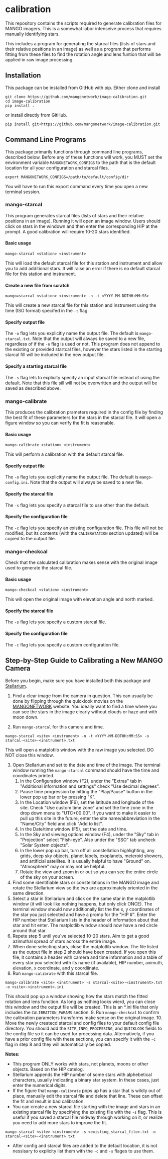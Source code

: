 # calibration
This repository contains the scripts required to generate calibration files for MANGO imagers.  This is a somewhat labor intenseive process that requires manually identifying stars.

This includes a program for generating the starcal files (lists of stars and their relative positions in an image) as well as a program that performs fitting from these files to find the rotation angle and lens funtion that will be applied in raw image processing.

## Installation
This package can be installed from GitHub with pip.  Either clone and install
```
git clone https://github.com/mangonetwork/image-calibration.git
cd image-calibration
pip install .
```
or install directly from GitHub.
```
pip install git+https://github.com/mangonetwork/image-calibration.git
```

## Command Line Programs
This package primarily functions through command line programs, described below.  Before any of these functions will work, you MUST set the environment variable `MANGONETWORK_CONFIGS` to the path that is the default location for all your configuration and starcal files.
```
export MANGONETWORK_CONFIGS=/path/to/default/config/dir
```
You will have to run this export command every time you open a new terminal session.

### mango-starcal
This program generates starcal files (lists of stars and their relative positions in an image).  Running it will open an image window.  Users should click on stars in the windown and then enter the corresponding HIP at the prompt.  A good calibration will require 10-20 stars identified.

#### Basic usage
```
mango-starcal <station> <instrument>
```
This will load the default starcal file for this station and instrument and allow you to add additional stars.  It will raise an error if there is no default starcal file for this station and instrument.

#### Create a new file from scratch
```
mango=starcal <station> <instrument> -n -t <YYYY-MM-DDTHH:MM:SS>
```
This will create a new starcal file for this station and instrument using the time (ISO format) specifed in the `-t` flag.

#### Specify output file
The `-o` flag lets you explicitly name the output file.  The default is `mango-starcal.txt`.  Note that the output will always be saved to a new file, regardless of if the `-n` flag is used or not.  This program does not append to the existing or provided startcal files, however the stars listed in the starting starcal fill will be included in the new output file.

#### Specify a starting starcal file
The `-s` flag lets to explicity specify an input starcal file instead of using the default.  Note that this file sill will not be overwritten and the output will be saved as described above.

### mango-calibrate
This produces the calibration prameters required in the config file by finding the best fit of these parameters for the stars in the starcal file.  It will open a figure window so you can verify the fit is reasonable.

#### Basic usage
```
mango-calibrate <station> <instrument>
```
This will perform a calibration with the default starcal file.

#### Specify output file
The `-o` flag lets you explicitly name the output file.  The default is `mango-config.ini`.  Note that the output will always be saved to a new file.

#### Specify the starcal file
The `-s` flag lets you specify a starcal file to use other than the default.

#### Specify the configuration file
The `-c` flag lets you specify an existing configuration file.  This file will not be modified, but its contents (with the `CALIBRATATION` section updated) will be copied to the output file.

### mango-checkcal
Check that the calculated calibration makes sense with the original image used to generate the starcal file.

#### Basic usage
```
mango-checkcal <station> <instrument>
```
This will open the original image with elevation angle and north marked.

#### Specify the starcal file
The `-s` flag lets you specify a custom starcal file.

#### Specify the configuration file
The `-c` flag lets you specify a custom configuration file.


## Step-by-Step Guide to Calibrating a New MANGO Camera
Before you begin, make sure you have installed both this package and [Stellarium](https://stellarium.org).

1. Find a clear image from the camera in question.  This can usually be done by flipping through the quicklook movies on the [MANGONETWORK](https://www.mangonetwork.org/mango/v1/database/sites) website.  You ideally want to find a time where you can see the stars in the image clearly without clouds or haze and with moon down.

2. Run `mango-starcal` for this camera and time.
```
mango-starcal <site> <instrument> -n -t <YYYY-MM-DDTHH:MM:SS> -o starcal-<site>-<instrument>.txt
```
This will open a matplotlib window with the raw image you selected.  DO NOT close this window.

3. Open Stellarium and set to the date and time of the image.  The terminal window running the `mango-starcal` command should have the time and coordinates printed.
    1. In the Configuration window (F2), under the "Extras" tab in "Additional information and settings" check "Use decimal degrees".
    2. Pause time progression by hitting the "Play/Pause" button in the lower pop up bar or by pressing "K".
    3. In the Location window (F6), set the latitude and longitude of the site.  Check "Use custom time zone" and set the time zone in the drop down menu to "UTC+00:00". If you want to make it easier to pull up this site in the future, enter the site name/abbreviation in the "Name/City" field and click "Add to list".
    4. In the Date/time window (F5), set the date and time.
    5. In the Sky and viewing options window (F4),  under the "Sky" tab in "Projection" select "Fish-eye". Also under the "SSO" tab uncheck "Solar System objects".
    6. In the lower pop up bar, turn off all constellation highlighting, any grids, deep sky objects, planet labels, exoplanets, meteroid showers, and artificial satellites.  It is usually helpful to have "Ground" on.  "Atmosphere" may or may not be helpful.
    7. Rotate the view and zoom in or out so you can see the entire circle of the sky on your screen.
4. Find some identifiable stars or constellations in the MANGO image and rotate the Stellarium view so the two are approximately oriented in the same direction.
5. Select a star in Stellarium and click on the same star in the matplotlib window (it will look like nothing happens, but only click ONCE). The terminal window should now additionally list the the x, y coordinates of the star you just selected and have a promp for the "HIP #". Enter the HIP number that Stellarium lists in the header of information about that star and hit enter. The matplotlib window should now have a red circle around that star.
6. Repete step 5 until you've selected 10-20 stars.  Aim to get a good azimuthal spread of stars across the entire image.
7. When done selecting stars, close the matplotlib window.  The file listed as the output file in step 2 should have been created.  If you open this file, it contains a header with camera and time information and a table of every star you selected with its name (if available), HIP number, aximuth, elevation, x coordinate, and y coordiinate.
8. Run `mango-calibrate` with this starcal file.
```
mango-calibrate <site> <instrument> -s starcal-<site>-<instrument>.txt -o <site>-<instrument>.ini
```
This should pop up a window showing how the stars match the fitted rotation and lens function.  As long as nothing looks wierd, you can close this window and the output file will be created.  This is an \*.ini file that only includes the `CALIBRATION_PARAMS` section.
9. Run `mango-checkcal` to confirm the calibration parameters transforms make sense on the original image.
10. Move the newly createcd starcal and config files to your default config file directory.  You should add the `SITE_INFO`, `PROCESSING`, and `QUICKLOOK` fields to the config file so it can be used for processing data.  Alternatively, if you have a prior config file with these sections, you can specify it with the `-c` flag in step 8 and they will automatically be copied.

**Notes:**
- This program ONLY works with stars, not planets, moons or other objects.  Based on the HIP catelog.
- Stellarium appends the HIP number of some stars with alphebetical characters, usually indicating a binary star system.  In these cases, just enter the numerical digits.
- If the figure that `mango-calibrate` pops up has a star that is wildly out of place, manually edit the starcal file and delete that line.  These can offset the fit and result in bad calibration.
- You can create a new starcal file starting with the image and stars in an existing starcal file by specifying the existing file with the `-s` flag.  This is useful if you saved a starcal file midway through working on it, or realize you need to add more stars to improve the fit.
```
mango-starcal <site> <instrument> -s <existing_starcal_file>.txt -o starcal-<site>-<instrument>.txt
```
- After config and starcal files are added to the default location, it is not nessisary to explicity list them with the `-c` and `-s` flages to use them.
